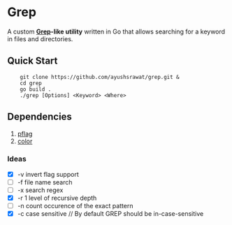 # Grep

A custom **[Grep](https://en.m.wikipedia.org/wiki/Grep)-like utility** written in Go that allows searching for a keyword in files and directories.

## Quick Start

```shell
    git clone https://github.com/ayushsrawat/grep.git &
    cd grep
    go build .
    ./grep [Options] <Keyword> <Where>
```

## Dependencies

1. [pflag](https://github.com/spf13/pflag)
2. [color](https://github.com/fatih/color)

### Ideas

- [x] -v invert flag support
- [ ] -f file name search
- [ ] -x search regex
- [x] -r 1 level of recursive depth
- [ ] -n count occurence of the exact pattern
- [x] -c case sensitive // By default GREP should be in-case-sensitive
